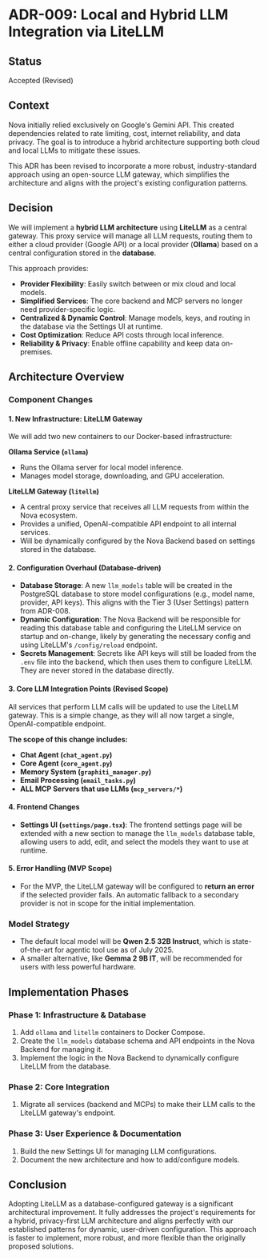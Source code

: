 # ADR-009: Local and Hybrid LLM Integration via LiteLLM

## Status
Accepted (Revised)

## Context

Nova initially relied exclusively on Google's Gemini API. This created dependencies related to rate limiting, cost, internet reliability, and data privacy. The goal is to introduce a hybrid architecture supporting both cloud and local LLMs to mitigate these issues.

This ADR has been revised to incorporate a more robust, industry-standard approach using an open-source LLM gateway, which simplifies the architecture and aligns with the project's existing configuration patterns.

## Decision

We will implement a **hybrid LLM architecture** using **LiteLLM** as a central gateway. This proxy service will manage all LLM requests, routing them to either a cloud provider (Google API) or a local provider (**Ollama**) based on a central configuration stored in the **database**.

This approach provides:
- **Provider Flexibility**: Easily switch between or mix cloud and local models.
- **Simplified Services**: The core backend and MCP servers no longer need provider-specific logic.
- **Centralized & Dynamic Control**: Manage models, keys, and routing in the database via the Settings UI at runtime.
- **Cost Optimization**: Reduce API costs through local inference.
- **Reliability & Privacy**: Enable offline capability and keep data on-premises.

## Architecture Overview

### Component Changes

#### 1. **New Infrastructure: LiteLLM Gateway**

We will add two new containers to our Docker-based infrastructure:

**Ollama Service (`ollama`)**
- Runs the Ollama server for local model inference.
- Manages model storage, downloading, and GPU acceleration.

**LiteLLM Gateway (`litellm`)**
- A central proxy service that receives all LLM requests from within the Nova ecosystem.
- Provides a unified, OpenAI-compatible API endpoint to all internal services.
- Will be dynamically configured by the Nova Backend based on settings stored in the database.

#### 2. **Configuration Overhaul (Database-driven)**

- **Database Storage**: A new `llm_models` table will be created in the PostgreSQL database to store model configurations (e.g., model name, provider, API keys). This aligns with the Tier 3 (User Settings) pattern from ADR-008.
- **Dynamic Configuration**: The Nova Backend will be responsible for reading this database table and configuring the LiteLLM service on startup and on-change, likely by generating the necessary config and using LiteLLM's `/config/reload` endpoint.
- **Secrets Management**: Secrets like API keys will still be loaded from the `.env` file into the backend, which then uses them to configure LiteLLM. They are never stored in the database directly.

#### 3. **Core LLM Integration Points (Revised Scope)**

All services that perform LLM calls will be updated to use the LiteLLM gateway. This is a simple change, as they will all now target a single, OpenAI-compatible endpoint.

**The scope of this change includes:**
- **Chat Agent (`chat_agent.py`)**
- **Core Agent (`core_agent.py`)**
- **Memory System (`graphiti_manager.py`)**
- **Email Processing (`email_tasks.py`)**
- **ALL MCP Servers that use LLMs (`mcp_servers/*`)**

#### 4. **Frontend Changes**

- **Settings UI (`settings/page.tsx`)**: The frontend settings page will be extended with a new section to manage the `llm_models` database table, allowing users to add, edit, and select the models they want to use at runtime.

#### 5. **Error Handling (MVP Scope)**

- For the MVP, the LiteLLM gateway will be configured to **return an error** if the selected provider fails. An automatic fallback to a secondary provider is not in scope for the initial implementation.

### Model Strategy

- The default local model will be **Qwen 2.5 32B Instruct**, which is state-of-the-art for agentic tool use as of July 2025.
- A smaller alternative, like **Gemma 2 9B IT**, will be recommended for users with less powerful hardware.

## Implementation Phases

### Phase 1: Infrastructure & Database
1. Add `ollama` and `litellm` containers to Docker Compose.
2. Create the `llm_models` database schema and API endpoints in the Nova Backend for managing it.
3. Implement the logic in the Nova Backend to dynamically configure LiteLLM from the database.

### Phase 2: Core Integration
1. Migrate all services (backend and MCPs) to make their LLM calls to the LiteLLM gateway's endpoint.

### Phase 3: User Experience & Documentation
1. Build the new Settings UI for managing LLM configurations.
2. Document the new architecture and how to add/configure models.

## Conclusion

Adopting LiteLLM as a database-configured gateway is a significant architectural improvement. It fully addresses the project's requirements for a hybrid, privacy-first LLM architecture and aligns perfectly with our established patterns for dynamic, user-driven configuration. This approach is faster to implement, more robust, and more flexible than the originally proposed solutions.